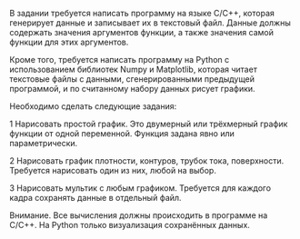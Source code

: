 В задании требуется написать программу на языке C/C++, которая генерирует данные и записывает их в текстовый файл. Данные должны содержать значения аргументов функции, а также значения самой функции для этих аргументов.

Кроме того, требуется написать программу на Python с использованием библиотек Numpy и Matplotlib, которая читает текстовые файлы с данными, сгенерированными предыдущей программой, и по считанному набору данных рисует графики.

Необходимо сделать следующие задания:

1 Нарисовать простой график. Это двумерный или трёхмерный график функции от одной переменной. Функция задана явно или параметрически.

2 Нарисовать график плотности, контуров, трубок тока, поверхности. Требуется нарисовать один из них, любой на выбор.

3 Нарисовать мультик с любым графиком. Требуется для каждого кадра сохранять данные в отдельный файл.

Внимание. Все вычисления должны происходить в программе на C/C++. На Python только визуализация сохранённых данных.